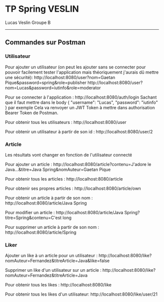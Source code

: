 # TP Spring VESLIN

Lucas Veslin 
Groupe B

---
## Commandes sur Postman
### Utilisateur

Pour ajouter un utilisateur (on peut les ajouter sans se connecter pour pouvoir facilement tester l'application mais théoriquement j'aurais dû mettre une sécurité):
http://localhost:8080/user?nom=Gaetan Pique&password=spring&role=publisher
http://localhost:8080/user?nom=Lucas&password=iutinfo&role=moderator

Pour se connecter à l'application :
http://localhost:8080/auth/login 
Sachant que il faut mettre dans le body {
    "username": "Lucas",
    "password": "iutinfo"
} par exemple
Cela va renvoyer un JWT Token à mettre dans authorisation Bearer Token de Postman.

Pour obtenir tous les utilisateurs : 
http://localhost:8080/user

Pour obtenir un utilisateur à partir de son id :
http://localhost:8080/user/2

### Article

Les résultats vont changer en fonction de l'utilisateur connecté

Pour ajouter un article : 
http://localhost:8080/article?contenu=J'adore le Java...&titre=Java Spring&nomAuteur=Gaetan Pique

Pour obtenir tous les articles : 
http://localhost:8080/article

Pour obtenir ses propres articles : 
http://localhost:8080/article/own

Pour obtenir un article à partir de son nom : 
http://localhost:8080/article/Java Spring

Pour modifier un article : 
http://localhost:8080/article/Java Spring?titre=Spring&contenu=C'est long

Pour supprimer un article à partir de son nom : 
http://localhost:8080/article/Spring

### Liker
Ajouter un like à un article pour un utilisateur : 
http://localhost:8080/like?nomAuteur=Fernandez&titreArticle=Java&like=false

Supprimer un like d'un utilisateur sur un article :
http://localhost:8080/like?nomAuteur=Fernandez&titreArticle=Java

Pour obtenir tous les likes : 
http://localhost:8080/like

Pour obtenir tous les likes d'un utilisateur:
http://localhost:8080/like/user/21
